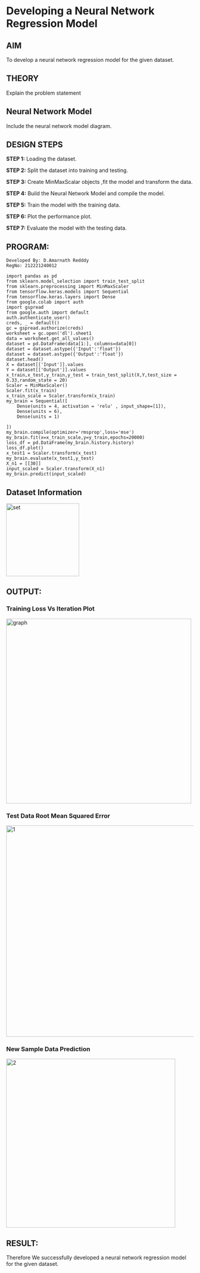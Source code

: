 # Developing a Neural Network Regression Model

## AIM

To develop a neural network regression model for the given dataset.

## THEORY

Explain the problem statement

## Neural Network Model

Include the neural network model diagram.

## DESIGN STEPS

<b>STEP 1:</b> Loading the dataset.

<b>STEP 2:</b> Split the dataset into training and testing.

<b>STEP 3:</b> Create MinMaxScalar objects ,fit the model and transform the data.

<b>STEP 4:</b> Build the Neural Network Model and compile the model.

<b>STEP 5:</b> Train the model with the training data.

<b>STEP 6:</b> Plot the performance plot.

<b>STEP 7:</b> Evaluate the model with the testing data.

## PROGRAM:
```
Developed By: D.Amarnath Redddy
RegNo: 212221240012
```

```
import pandas as pd
from sklearn.model_selection import train_test_split
from sklearn.preprocessing import MinMaxScaler
from tensorflow.keras.models import Sequential
from tensorflow.keras.layers import Dense
from google.colab import auth
import gspread
from google.auth import default
auth.authenticate_user()
creds, _ = default()
gc = gspread.authorize(creds)
worksheet = gc.open('dl').sheet1
data = worksheet.get_all_values()
dataset = pd.DataFrame(data[1:], columns=data[0])
dataset = dataset.astype({'Input':'float'})
dataset = dataset.astype({'Output':'float'})
dataset.head()
X = dataset[['Input']].values
Y = dataset[['Output']].values
x_train,x_test,y_train,y_test = train_test_split(X,Y,test_size = 0.33,random_state = 20)
Scaler = MinMaxScaler()
Scaler.fit(x_train)
x_train_scale = Scaler.transform(x_train)
my_brain = Sequential([
    Dense(units = 4, activation = 'relu' , input_shape=[1]),
    Dense(units = 6),
    Dense(units = 1)

])
my_brain.compile(optimizer='rmsprop',loss='mse')
my_brain.fit(x=x_train_scale,y=y_train,epochs=20000)
loss_df = pd.DataFrame(my_brain.history.history)
loss_df.plot()
x_test1 = Scaler.transform(x_test)
my_brain.evaluate(x_test1,y_test)
X_n1 = [[30]]
input_scaled = Scaler.transform(X_n1)
my_brain.predict(input_scaled)
```
## Dataset Information

<img width="196" alt="set" src="https://github.com/Dhanireddy-Amarnthreddy/basic-nn-model/assets/94165103/5d715246-ca1b-42df-830a-80697df8cf1b">


## OUTPUT:

### Training Loss Vs Iteration Plot
<img width="497" alt="graph" src="https://github.com/Dhanireddy-Amarnthreddy/basic-nn-model/assets/94165103/5f82ddc6-b2e3-46b4-950e-3dfdc52eba46">

### Test Data Root Mean Squared Error

<img width="568" alt="1" src="https://github.com/Dhanireddy-Amarnthreddy/basic-nn-model/assets/94165103/f598854f-57e3-4186-8379-bd8140ac5d68">


### New Sample Data Prediction

<img width="454" alt="2" src="https://github.com/Dhanireddy-Amarnthreddy/basic-nn-model/assets/94165103/ff966abd-8418-443b-93e2-b4dd09d219ff">

## RESULT:
Therefore We successfully developed a neural network regression model for the given dataset.
